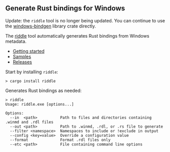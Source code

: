 ## Generate Rust bindings for Windows

Update: the `riddle` tool is no longer being updated. You can continue to use the [windows-bindgen](https://crates.io/crates/windows-bindgen) library crate directly.

The [riddle](https://crates.io/crates/riddle) tool automatically generates Rust bindings from Windows metadata.

* [Getting started](https://kennykerr.ca/rust-getting-started/)
* [Samples](https://github.com/microsoft/windows-rs/tree/0.58.0/crates/samples)
* [Releases](https://github.com/microsoft/windows-rs/releases)

Start by installing `riddle`:

```
> cargo install riddle
```

Generates Rust bindings as needed:

```
> riddle
Usage: riddle.exe [options...]

Options:
  --in  <path>          Path to files and directories containing .winmd and .rdl files
  --out <path>          Path to .winmd, .rdl, or .rs file to generate
  --filter <namespace>  Namespaces to include or !exclude in output
  --config <key=value>  Override a configuration value
  --format              Format .rdl files only
  --etc <path>          File containing command line options
```
